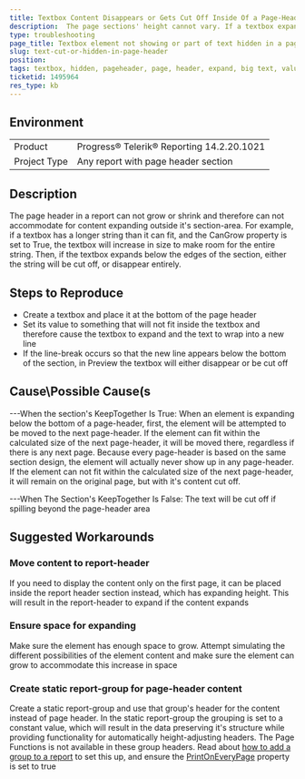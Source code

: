 ```yaml
---
title: Textbox Content Disappears or Gets Cut Off Inside Of a Page-Header
description:  The page sections' height cannot vary. If a textbox expands it's size beyond the section area due to large content it will be either rendered cut off or will disappear completely
type: troubleshooting
page_title: Textbox element not showing or part of text hidden in a page section
slug: text-cut-or-hidden-in-page-header
position:
tags: textbox, hidden, pageheader, page, header, expand, big text, values
ticketid: 1495964
res_type: kb
---
```


## Environment
<table>
    <tbody>
        <tr>
			<td>Product</td>
			<td>Progress® Telerik® Reporting 14.2.20.1021</td>
		</tr>
		<tr>
	    	<td>Project Type</td>
	    	<td>Any report with page header section</td>
	    </tr>
    </tbody>
</table>

## Description
The page header in a report can not grow or shrink and therefore can not accommodate for content expanding outside it's section-area.  For example, if a textbox has a longer string than it can fit, and the CanGrow property is set to True, the textbox will increase in size to make room for the entire string. Then, if the textbox expands below the edges of the section, either the string will be cut off, or disappear entirely.

## Steps to Reproduce
* Create a textbox and place it at the bottom of the page header
* Set its value to something that will not fit inside the textbox and therefore cause the textbox to expand and the text to wrap into a new line
* If the line-break occurs so that the new line appears below the bottom of the section, in Preview the textbox will either disappear or be cut off

## Cause\Possible Cause(s
---When the section's KeepTogether Is True:
When an element is expanding below the bottom of a page-header, first, the element will be attempted to be moved to the next page-header.
If the element can fit within the calculated size of the next page-header, it will be moved there, regardless if there is any next page. Because every page-header is based on the same section design, the element will actually never show up in any page-header.
If the element can not fit within the calculated size of the next page-header, it will remain on the original page, but with it's content cut off.

---When The Section's KeepTogether Is False:
The text will be cut off if spilling beyond the page-header area

## Suggested Workarounds
### Move content to report-header
If you need to display the content only on the first page, it can be placed inside the report header section instead, which has expanding height. This will result in the report-header to expand if the content expands
### Ensure space for expanding
Make sure the element has enough space to grow. Attempt simulating the different possibilities of the element content and make sure the element can grow to accommodate this increase in space
### Create static report-group for page-header content
Create a static report-group and use that group's header for the content instead of page header. In the static report-group the grouping is set to a constant value, which will result in the data preserving it's structure while providing functionality for automatically height-adjusting headers. The Page Functions is not available in these group headers.
Read about [how to add a group to a report](../data-items-how-to-add-groups-to-report-item) to set this up, and ensure the [PrintOnEveryPage](../p-telerik-reporting-groupsection-printoneverypage) property is set to true
